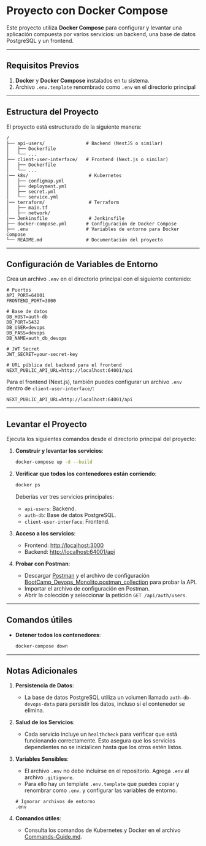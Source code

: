 # Proyecto con Docker Compose

Este proyecto utiliza **Docker Compose** para configurar y levantar una aplicación compuesta por varios servicios: un backend, una base de datos PostgreSQL y un frontend.

---

## Requisitos Previos

1. **Docker** y **Docker Compose** instalados en tu sistema.
2. Archivo `.env.template` renombrado como `.env` en el directorio principal

---

## Estructura del Proyecto

El proyecto está estructurado de la siguiente manera:

```
/
├── api-users/               # Backend (NestJS o similar)
│   ├── Dockerfile
│   └── ...
├── client-user-interface/   # Frontend (Next.js o similar)
│   ├── Dockerfile
│   └── ...
|── k8s/                      # Kubernetes
│   ├── configmap.yml
│   ├── deployment.yml
│   ├── secret.yml
│   └── service.yml
|── terraform/                # Terraform
│   ├── main.tf
│   ├── network/
|── Jenkinsfile               # Jenkinsfile
├── docker-compose.yml       # Configuración de Docker Compose
├── .env                     # Variables de entorno para Docker Compose
└── README.md                # Documentación del proyecto
```

---

## Configuración de Variables de Entorno

Crea un archivo `.env` en el directorio principal con el siguiente contenido:

```env
# Puertos
API_PORT=64001
FRONTEND_PORT=3000

# Base de datos
DB_HOST=auth-db
DB_PORT=5432
DB_USER=devops
DB_PASS=devops
DB_NAME=auth_db_devops

# JWT Secret
JWT_SECRET=your-secret-key

# URL pública del backend para el frontend
NEXT_PUBLIC_API_URL=http://localhost:64001/api
```

Para el frontend (Next.js), también puedes configurar un archivo `.env` dentro de `client-user-interface/`:

```env
NEXT_PUBLIC_API_URL=http://localhost:64001/api
```

---

## Levantar el Proyecto

Ejecuta los siguientes comandos desde el directorio principal del proyecto:

1. **Construir y levantar los servicios**:

   ```bash
   docker-compose up -d --build
   ```

2. **Verificar que todos los contenedores están corriendo**:

   ```bash
   docker ps
   ```

   Deberías ver tres servicios principales:
   - `api-users`: Backend.
   - `auth-db`: Base de datos PostgreSQL.
   - `client-user-interface`: Frontend.

3. **Acceso a los servicios**:
   - Frontend: [http://localhost:3000](http://localhost:3000)
   - Backend: [http://localhost:64001/api](http://localhost:64001/api)

4. **Probar con Postman**:
   - Descargar [Postman](https://www.postman.com/downloads/) y el archivo de configuración [BootCamp_Devops_Monolito.postman_collection](./Docs/BootCamp_Devops_Monolito.postman_collection) para probar la API.
   - Importar el archivo de configuración en Postman.
   - Abrir la colección y seleccionar la petición `GET /api/auth/users`.
---

## Comandos útiles

- **Detener todos los contenedores**:
  ```bash
  docker-compose down
  ```
---

## Notas Adicionales

1. **Persistencia de Datos**:
   - La base de datos PostgreSQL utiliza un volumen llamado `auth-db-devops-data` para persistir los datos, incluso si el contenedor se elimina.

2. **Salud de los Servicios**:
   - Cada servicio incluye un `healthcheck` para verificar que está funcionando correctamente. Esto asegura que los servicios dependientes no se inicialicen hasta que los otros estén listos.

3. **Variables Sensibles**:
   - El archivo `.env` no debe incluirse en el repositorio. Agrega `.env` al archivo `.gitignore`.
   - Para ello hay un template `.env.template` que puedes copiar y renombrar como `.env`. y configurar las variables de entorno.

   ```gitignore
   # Ignorar archivos de entorno
   .env
   ```
4. **Comandos útiles**:
   - Consulta los comandos de Kubernetes y Docker en el archivo [Commands-Guide.md](./Docs/Commands-Guide.md).
